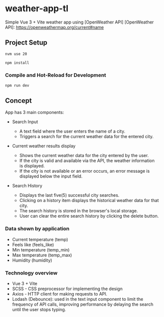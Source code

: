 # weather-app-tl

Simple Vue 3 + Vite weather app using [OpenWeather API]
[OpenWeather API]: https://openweathermap.org/current#name

## Project Setup

```sh
nvm use 20
```

```sh
npm install
```

### Compile and Hot-Reload for Development

```sh
npm run dev
```

## Concept

App has 3 main components:
- Search Input
  - A text field where the user enters the name of a city.
  - Triggers a search for the current weather data for the entered city.
  
- Current weather results display
  - Shows the current weather data for the city entered by the user.
  - If the city is valid and available via the API, the weather information is displayed.
  - If the city is not available or an error occurs, an error message is displayed below the input field.

- Search History
  - Displays the last five(5) successful city searches.
  - Clicking on a history item displays the historical weather data for that city.
  - The search history is stored in the browser's local storage.
  - User can clear the entire search history by clicking the delete button.

### Data shown by application

- Current temperature (temp)
- Feels like (feels_like)
- Min temperature (temp_min)
- Max temperature (temp_max)
- Humidity (humidity)


### Technology overview

- Vue 3 + Vite
- SCSS - CSS preprocessor for implementing the design
- Axios - HTTP client for making requests to API.
- Lodash (Debounce): used in the text input component to limit the frequency of API calls, improving performance by delaying the search until the user stops typing.


